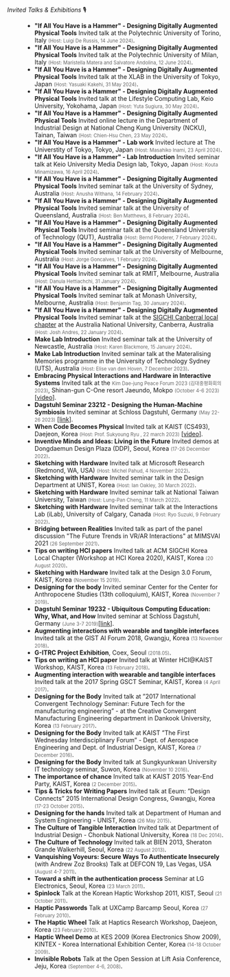 <dt><i>Invited Talks & Exhibitions</i> 🎙</dt>
<dd>

- **"If All You Have is a Hammer" - Designing Digitally Augmented Physical Tools** Invited talk at the Polytechnic University of Torino, Italy _(Host: Luigi De Russis, 14 June 2024)_.
- **"If All You Have is a Hammer" - Designing Digitally Augmented Physical Tools** Invited talk at the Polytechnic University of Milan, Italy _(Host: Maristella Matera and Salvatore Andolina, 12 June 2024)_.
- **"If All You Have is a Hammer" - Designing Digitally Augmented Physical Tools** Invited talk at the XLAB in the University of Tokyo, Japan _(Host: Yasuaki Kakehi, 31 May 2024)_.
- **"If All You Have is a Hammer" - Designing Digitally Augmented Physical Tools** Invited talk at the Lifestyle Computing Lab, Keio University, Yokohama, Japan _(Host: Yuta Sugiura, 30 May 2024)_.
- **"If All You Have is a Hammer" - Designing Digitally Augmented Physical Tools** Invited online lecture in the Department of Industrial Design at National Cheng Kung University (NCKU), Tainan, Taiwan _(Host: Chien-Hsu Chen, 23 May 2024)_.
- **"If All You Have is a Hammer" - Lab work** Invited lecture at The Universtity of Tokyo, Tokyo, Japan _(Host: Masahiko Inami, 23 April 2024)_.
- **"If All You Have is a Hammer" - Lab Introduction** Invited seminar talk at Keio University Media Design lab, Tokyo, Japan _(Host: Kouta Minamizawa, 16 April 2024)_.
- **"If All You Have is a Hammer" - Designing Digitally Augmented Physical Tools** Invited seminar talk at the University of Sydney, Australia _(Host: Anusha Withana, 14 February 2024)_.
- **"If All You Have is a Hammer" - Designing Digitally Augmented Physical Tools** Invited seminar talk at the University of Queensland, Australia _(Host: Ben Matthews, 8 February 2024)_.
- **"If All You Have is a Hammer" - Designing Digitally Augmented Physical Tools** Invited seminar talk at the Queensland University of Technology (QUT), Australia _(Host: Bernd Ploderer, 7 February 2024)_.
- **"If All You Have is a Hammer" - Designing Digitally Augmented Physical Tools** Invited seminar talk at the University of Melbourne, Australia _(Host: Jorge Goncalves, 1 February 2024)_.
- **"If All You Have is a Hammer" - Designing Digitally Augmented Physical Tools** Invited seminar talk at RMIT, Melbourne, Australia _(Host: Danula Hettiachchi, 31 January 2024)_.
- **"If All You Have is a Hammer" - Designing Digitally Augmented Physical Tools** Invited seminar talk at Monash University, Melbourne, Australia _(Host: Benjamin Tag, 30 January 2024)_.
- **"If All You Have is a Hammer" - Designing Digitally Augmented Physical Tools** Invited seminar talk at the [SIGCHI Canberral local chapter](https://canberra.hosting.acm.org) at the Australia National University, Canberra, Australia _(Host: Josh Andres, 22 January 2024)_.
- **Make Lab Introduction** Invited seminar talk at the University of Newcastle, Australia _(Host: Karen Blackmore, 15 January 2024)_.
- **Make Lab Introduction** Invited seminar talk at the Materalising Memories programme in the University of Technology Sydney (UTS), Australia _(Host: Elise van den Hoven, 7 December 2023)_.
- **Embracing Physical Interactions and Hardware in Interactive Systems** Invited talk at the _Kim Dae-jung Peace Forum 2023 (김대중평화회의 2023)_, Shinan-gun C-One resort Jaeundo, Mokpo _(October 4-6 2023)_ [[video](https://www.youtube.com/live/sIsDrWJLlcw?si=yBdE_M-Rw1-eNuTR&t=20789)].
- **Dagstuhl Seminar 23212 - Designing the Human-Machine Symbiosis** Invited seminar at Schloss Dagstuhl, Germany _(May 22-26 2023)_ [[link](https://www.dagstuhl.de/en/seminars/seminar-calendar/seminar-details/23212)].
- **When Code Becomes Physical** Invited talk at KAIST (CS493), Daejeon, Korea _(Host: Prof. Sukyoung Ryu , 22 march 2023)_ [[video](https://youtu.be/U54PDYC_d4A)].
- **Inventive Minds and Ideas: Living in the Future** Invited demos at Dongdaemun Design Plaza (DDP), Seoul, Korea _(17-26 December 2022)_.
- **Sketching with Hardware** Invited talk at Microsoft Research (Redmond, WA, USA) _(Host: Michel Pahud, 4 November 2022)_.
- **Sketching with Hardware** Invited seminar talk in the Design Department at UNIST, Korea _(Host: Ian Oakley, 30 March 2022)_.
- **Sketching with Hardware** Invited seminar talk at National Taiwan University, Taiwan _(Host: Lung-Pan Cheng, 11 March 2022)_.
- **Sketching with Hardware** Invited seminar talk at the Interactions Lab (iLab), University of Calgary, Canada _(Host: Ryo Suzuki, 9 February 2022)_.
- **Bridging between Realities** Invited talk as part of the panel discussion "The Future Trends in VR/AR Interactions" at MIMSVAI 2021 _(26 September 2021)_.
- **Tips on writing HCI papers** Invited talk at ACM SIGCHI Korea Local Chapter (Workshop at HCI Korea 2020), KAIST, Korea _(20 August 2020)_.
- **Sketching with Hardware** Invited talk at the Design 3.0 Forum, KAIST, Korea _(November 15 2019)_.
- **Designing for the body** Invited seminar Center for the Center for Anthropocene Studies (13th colloquium), KAIST, Korea _(November 7 2019)_.
- **Dagstuhl Seminar 19232 - Ubiquitous Computing Education: Why, What, and How** Invited seminar at Schloss Dagstuhl, Germany _(June 3-7 2019)_[[link](https://www.dagstuhl.de/en/seminars/seminar-calendar/seminar-details/19232)].
- **Augmenting interactions with wearable and tangible interfaces** Invited talk at the GIST AI Forum 2018, Gwangju, Korea _(13 November 2018)_.
- **G-ITRC Project Exhibition**, Coex, Seoul _(2018.05)_.
- **Tips on writing an HCI paper** Invited talk at Winter HCI@KAIST Workshop, KAIST, Korea _(13 February 2018)_.
- **Augmenting interaction with wearable and tangible interfaces** Invited talk at the 2017 Spring GSCT Seminar, KAIST, Korea _(4 April 2017)_.
- **Designing for the Body** Invited talk at ”2017 International Convergent Technology Seminar: Future Tech for the manufacturing engineering” - at the Creative Convergent Manufacturing Engineering department in Dankook University, Korea _(13 February 2017)_.
- **Designing for the Body** Invited talk at KAIST ”The First Wednesday Interdisciplinary Forum” - Dept. of Aerospace Engineering and Dept. of Industrial Design, KAIST, Korea _(7 December 2016)_.
- **Designing for the Body** Invited talk at Sungkyunkwan University IT technology seminar, Suwon, Korea _(November 10 2016)_.
- **The importance of chance** Invited talk at KAIST 2015 Year-End Party, KAIST, Korea _(2 December 2015)_.
- **Tips & Tricks for Writing Papers** Invited talk at Eeum: ”Design Connects” 2015 International Design Congress, Gwangju, Korea _(17-23 October 2015)_.
- **Designing for the hands** Invited talk at Department of Human and System Engineering - UNIST, Korea _(26 May 2015)_.
- **The Culture of Tangible Interaction** Invited talk at Department of Industrial Design - Chonbuk National University, Korea _(18 Dec 2014)_.
- **The Culture of Technology** Invited talk at BIEN 2013, Sheraton Grande Walkerhill, Seoul, Korea _(22 August 2013)_.
- **Vanquishing Voyeurs: Secure Ways To Authenticate Insecurely** (with Andrew Zoz Brooks) Talk at DEFCON 19, Las Vegas, USA _(August 4-7 2011)_.
- **Toward a shift in the authentication process** Seminar at LG Electronics, Seoul, Korea _(23 March 2011)_.
- **Spinlock** Talk at the Korean Haptic Workshop 2011, KIST, Seoul _(21 October 2011)_.
- **Haptic Passwords** Talk at UXCamp Barcamp Seoul, Korea _(27 February 2010)_.
- **The Haptic Wheel** Talk at Haptics Research Workshop, Daejeon, Korea _(23 February 2010)_.
- **Haptic Wheel Demo** at KES 2009 (Korea Electronics Show 2009), KINTEX - Korea International Exhibition Center, Korea _(14-18 October 2009)_.
- **Invisible Robots** Talk at the Open Session at Lift Asia Conference, Jeju, Korea _(September 4-6, 2008)_.
</dd>

<style>
  em{
    font-style:normal;
    font-size: 0.8em;
    color: #666;
  }

</style>
